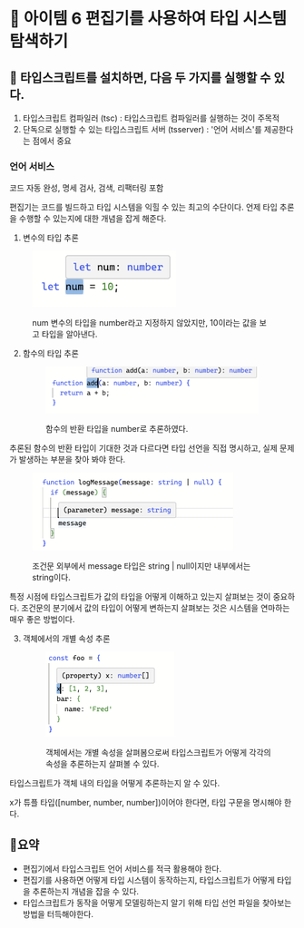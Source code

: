 # 📎 아이템 6 편집기를 사용하여 타입 시스템 탐색하기

## 📍 타입스크립트를 설치하면, 다음 두 가지를 실행할 수 있다.

1. 타입스크립트 컴파일러 (tsc) : 타입스크립트 컴파일러를 실행하는 것이 주목적
2. 단독으로 실행할 수 있는 타입스크립트 서버 (tsserver) : '언어 서비스'를 제공한다는 점에서 중요

### 언어 서비스

코드 자동 완성, 명세 검사, 검색, 리팩터링 포함

편집기는 코드를 빌드하고 타입 시스템을 익힐 수 있는 최고의 수단이다. 언제 타입 추론을 수행할 수 있는지에 대한 개념을 잡게 해준다.

1. 변수의 타입 추론

<figure><img src="../../.gitbook/assets/image (4).png" alt="" width="254"><figcaption><p>num 변수의 타입을 number라고 지정하지 않았지만, 10이라는 값을 보고 타입을 알아낸다.</p></figcaption></figure>

2.  함수의 타입 추론

    <figure><img src="../../.gitbook/assets/image (5).png" alt="" width="375"><figcaption><p>함수의 반환 타입을 number로 추론하였다.</p></figcaption></figure>

추론된 함수의 반환 타입이 기대한 것과 다르다면 타입 선언을 직접 명시하고, 실제 문제가 발생하는 부분을 찾아 봐야 한다.&#x20;



<figure><img src="../../.gitbook/assets/image (6).png" alt="" width="354"><figcaption><p>조건문 외부에서 message 타입은 string | null이지만 내부에서는 string이다.</p></figcaption></figure>

특정 시점에 타입스크립트가 값의 타입을 어떻게 이해하고 있는지 살펴보는 것이 중요하다. 조건문의 분기에서 값의 타입이 어떻게 변하는지 살펴보는 것은 시스템을 연마하는 매우 좋은 방법이다.

3.  객체에서의 개별 속성 추론

    <figure><img src="../../.gitbook/assets/image (7).png" alt="" width="226"><figcaption><p>객체에서는 개별 속성을 살펴봄으로써 타입스크립트가 어떻게 각각의 속성을 추론하는지 살펴볼 수 있다.</p></figcaption></figure>

타입스크립트가 객체 내의 타입을 어떻게 추론하는지 알 수 있다.

x가 튜플 타입(\[number, number, number])이어야 한다면, 타입 구문을 명시해야 한다.



## 📍요약

* 편집기에서 타입스크립트 언어 서비스를 적극 활용해야 한다.
* 편집기를 사용하면 어떻게 타입 시스템이 동작하는지, 타입스크립트가 어떻게 타입을 추론하는지 개념을 잡을 수 있다.
* 타입스크립트가 동작을 어떻게 모델링하는지 알기 위해 타입 선언 파일을 찾아보는 방법을 터득해야한다.

